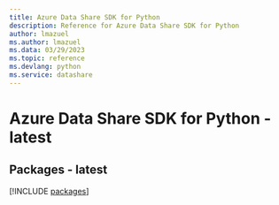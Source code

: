```yaml
---
title: Azure Data Share SDK for Python
description: Reference for Azure Data Share SDK for Python
author: lmazuel
ms.author: lmazuel
ms.data: 03/29/2023
ms.topic: reference
ms.devlang: python
ms.service: datashare
---
```

# Azure Data Share SDK for Python - latest
## Packages - latest
[!INCLUDE [packages](data-share-index.md)]